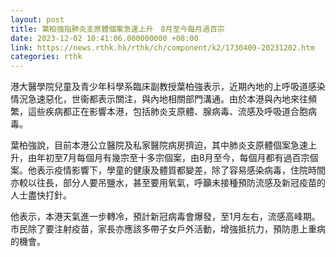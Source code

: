```yaml
---
layout: post
title: 葉柏強指肺炎支原體個案急速上升　8月至今每月過百宗
date: 2023-12-02 10:41:06.000000000 +08:00
link: https://news.rthk.hk/rthk/ch/component/k2/1730409-20231202.htm
categories: rthk
---
```


港大醫學院兒童及青少年科學系臨床副教授葉柏強表示，近期內地的上呼吸道感染情況急速惡化，世衞都表示關注，與內地相關部門溝通。由於本港與內地來往頻繁，這些疾病都正在影響本港，包括肺炎支原體、腺病毒、流感及呼吸道合胞病毒。

葉柏強說，目前本港公立醫院及私家醫院病房擠迫，其中肺炎支原體個案急速上升，由年初至7月每個月有幾宗至十多宗個案，由8月至今，每個月都有過百宗個案。他表示疫情影響下，學童的健康及體質都變差，除了容易感染病毒，住院時間亦較以往長，部分人要吊鹽水，甚至要用氧氣，呼籲未接種預防流感及新冠疫苗的人士盡快打針。

他表示，本港天氣進一步轉冷，預計新冠病毒會爆發，至1月左右，流感高峰期。市民除了要注射疫苗，家長亦應該多帶子女戶外活動，增強抵抗力，預防患上重病的機會。
